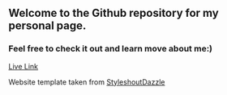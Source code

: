 ## Welcome to the Github repository for my personal page. 
### Feel free to check it out and learn move about me:) 
[Live Link](https://celestialskyz.github.io/)

Website template taken from [StyleshoutDazzle](https://www.styleshout.com)

